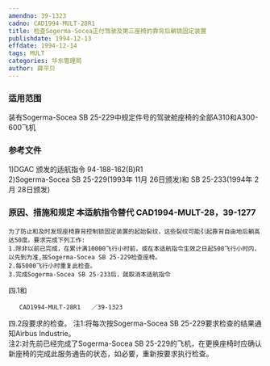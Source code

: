 ```yaml
---
amendno: 39-1323  
cadno: CAD1994-MULT-28R1  
title: 检查Sogerma-Socea正付驾驶及第三座椅的靠背后躺锁固定装置  
publishdate: 1994-12-13  
effdate: 1994-12-14  
tags: MULT  
categories: 华东管理局  
author: 薛平贝  
---
```

  
### 适用范围  
装有Sogerma-Socea SB 25-229中规定件号的驾驶舱座椅的全部A310和A300-600飞机  
  
<!--more-->  
### 参考文件  
1)DGAC 颁发的适航指令 94-188-162(B)R1  
    2)Sogerma-Socea SB 25-229(1993年 11月 26日颁发)和 SB 25-233(1994年 2月 28日颁发)  
  
### 原因、措施和规定 本适航指令替代 CAD1994-MULT-28，39-1277  
    为了防止和及时发现座椅靠背控制锁固定装置的起始裂纹，这些裂纹可能引起靠背自由地后躺高达50度。要求完成下列工作:  
    1.除非以前已完成，在累计满10000飞行小时前，或在本适航指令生效之日起500飞行小时内，以先到为准,按Sogerma-Socea SB 25-229检查座椅。  
    2.每5000飞行小时重复此检查。  
    3.完成Sogerma-Socea SB 25-233后，就取消本适航指令  
四.1和  
  
       CAD1994-MULT-28R1   ／39-1323  
四.2段要求的检查。     注1:将每次按Sogerma-Socea SB 25-229要求检查的结果通知Airbus Industrie。  
    注2:对先前已经完成了Sogerma-Socea SB 25-229的飞机，在更换座椅时应确认新座椅的完成此服务通告的状态，如必要，重新按要求执行检查。  
